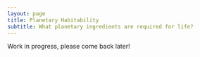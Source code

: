 ```yaml
---
layout: page
title: Planetary Habitability
subtitle: What planetary ingredients are required for life?
---
```



Work in progress, please come back later!